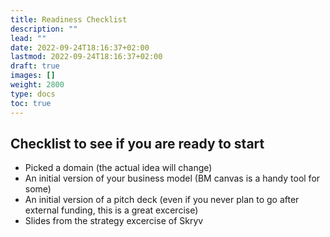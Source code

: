```yaml
---
title: Readiness Checklist
description: ""
lead: ""
date: 2022-09-24T18:16:37+02:00
lastmod: 2022-09-24T18:16:37+02:00
draft: true
images: []
weight: 2800
type: docs  
toc: true
---
```


## Checklist to see if you are ready to start

- Picked a domain (the actual idea will change)
- An initial version of your business model (BM canvas is a handy tool for some)
- An initial version of a pitch deck (even if you never plan to go after external funding, this is a great excercise)
- Slides from the strategy excercise of Skryv
